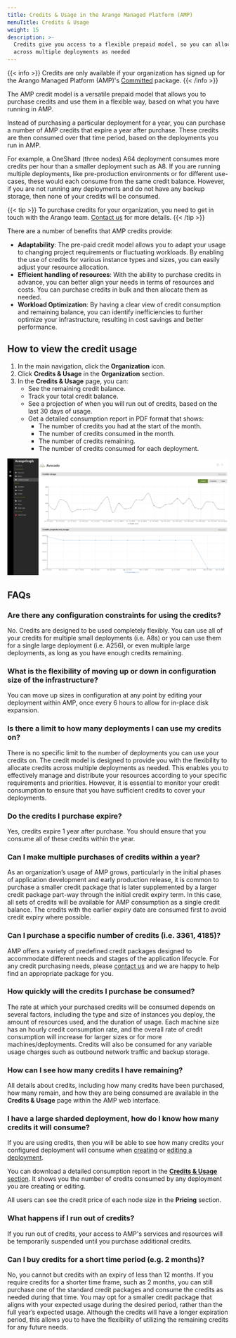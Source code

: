 ```yaml
---
title: Credits & Usage in the Arango Managed Platform (AMP)
menuTitle: Credits & Usage
weight: 15
description: >-
  Credits give you access to a flexible prepaid model, so you can allocate them
  across multiple deployments as needed
---
```

{{< info >}}
Credits are only available if your organization has signed up for the
Arango Managed Platform (AMP)'s [Committed](../organizations/_index.md#committed) package.
{{< /info >}}

The AMP credit model is a versatile prepaid model that allows you to
purchase credits and use them in a flexible way, based on what you have running
in AMP.

Instead of purchasing a particular deployment for a year, you can purchase a
number of AMP credits that expire a year after purchase. These credits
are then consumed over that time period, based on the deployments you run
in AMP.

For example, a OneShard (three nodes) A64 deployment consumes more credits per
hour than a smaller deployment such as A8. If you are running multiple deployments,
like pre-production environments or for different use-cases, these would each consume
from the same credit balance. However, if you are not running any deployments
and do not have any backup storage, then none of your credits will be consumed.

{{< tip >}}
To purchase credits for your organization, you need to get in touch with the
Arango team. [Contact us](https://arango.ai/contact-us/) for more details.
{{< /tip >}}

There are a number of benefits that AMP credits provide:
- **Adaptability**: The pre-paid credit model allows you to adapt your usage to
  changing project requirements or fluctuating workloads. By enabling the use of
  credits for various instance types and sizes, you can easily adjust your
  resource allocation.
- **Efficient handling of resources**: With the ability to purchase credits in
  advance, you can better align your needs in terms of resources and costs.
  You can purchase credits in bulk and then allocate them as needed.
- **Workload Optimization**: By having a clear view of credit consumption and
  remaining balance, you can identify inefficiencies to further optimize your
  infrastructure, resulting in cost savings and better performance.

## How to view the credit usage

1. In the main navigation, click the **Organization** icon.
2. Click **Credits & Usage** in the **Organization** section.
3. In the **Credits & Usage** page, you can:
   - See the remaining credit balance.
   - Track your total credit balance.
   - See a projection of when you will run out of credits, based on the last 30 days of usage. 
   - Get a detailed consumption report in PDF format that shows:
     - The number of credits you had at the start of the month.
     - The number of credits consumed in the month.
     - The number of credits remaining.
     - The number of credits consumed for each deployment.

![ArangoGraph Credits and Usage](../../images/arangograph-credits-and-usage.png)

## FAQs

### Are there any configuration constraints for using the credits?

No. Credits are designed to be used completely flexibly. You can use all of your
credits for multiple small deployments (i.e. A8s) or you can use them for a single
large deployment (i.e. A256), or even multiple large deployments, as long as you
have enough credits remaining.

### What is the flexibility of moving up or down in configuration size of the infrastructure?

You can move up sizes in configuration at any point by editing your deployment
within AMP, once every 6 hours to allow for in-place disk expansion.

### Is there a limit to how many deployments I can use my credits on?

There is no specific limit to the number of deployments you can use your credits
on. The credit model is designed to provide you with the flexibility to allocate
credits across multiple deployments as needed. This enables you to effectively
manage and distribute your resources according to your specific requirements and
priorities. However, it is essential to monitor your credit consumption to ensure
that you have sufficient credits to cover your deployments.

### Do the credits I purchase expire?

Yes, credits expire 1 year after purchase. You should ensure that you consume
all of these credits within the year.

### Can I make multiple purchases of credits within a year?

As an organization’s usage of AMP grows, particularly in the initial
phases of application development and early production release, it is common
to purchase a smaller credit package that is later supplemented by a larger
credit package part-way through the initial credit expiry term.
In this case, all sets of credits will be available for AMP consumption
as a single credit balance. The credits with the earlier expiry date are consumed
first to avoid credit expiry where possible.

### Can I purchase a specific number of credits (i.e. 3361, 4185)?

AMP offers a variety of predefined credit packages designed to
accommodate different needs and stages of the application lifecycle.
For any credit purchasing needs, please [contact us](https://www.arangodb.com/contact/)
and we are happy to help find an appropriate package for you.

### How quickly will the credits I purchase be consumed?

The rate at which your purchased credits will be consumed depends on several
factors, including the type and size of instances you deploy, the amount of
resources used, and the duration of usage. Each machine size has an hourly credit
consumption rate, and the overall rate of credit consumption will increase for
larger sizes or for more machines/deployments. Credits will also be consumed for
any variable usage charges such as outbound network traffic and backup storage.

### How can I see how many credits I have remaining?

All details about credits, including how many credits have been purchased,
how many remain, and how they are being consumed are available in the
**Credits & Usage** page within the AMP web interface.

### I have a large sharded deployment, how do I know how many credits it will consume?

If you are using credits, then you will be able to see how many credits your
configured deployment will consume when [creating](../deployments/_index.md#how-to-create-a-new-deployment)
or [editing a deployment](../deployments/_index.md#how-to-edit-a-deployment).

You can download a detailed consumption report in the
[**Credits & Usage** section](#how-to-view-the-credit-usage). It shows you the
number of credits consumed by any deployment you are creating or editing.

All users can see the credit price of each node size in the **Pricing** section.

### What happens if I run out of credits?

If you run out of credits, your access to AMP's services and resources
will be temporarily suspended until you purchase additional credits.

### Can I buy credits for a short time period (e.g. 2 months)?

No, you cannot but credits with an expiry of less than 12 months.
If you require credits for a shorter time frame, such as 2 months, you can still
purchase one of the standard credit packages and consume the credits as needed
during that time. You may opt for a smaller credit package that aligns with your
expected usage during the desired period, rather than the full year’s expected usage.
Although the credits will have a longer expiration period, this allows you to have
the flexibility of utilizing the remaining credits for any future needs.